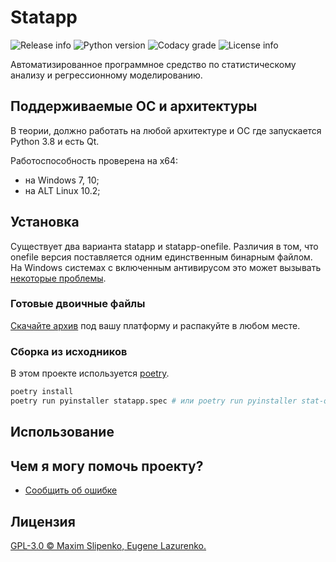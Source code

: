 # Statapp

![Release info](https://img.shields.io/github/v/release/shizand/statapp)
![Python version](https://img.shields.io/badge/python-3.8-blue.svg)
![Codacy grade](https://img.shields.io/codacy/grade/c4e370d74a8a4575b79afa8b9b74d130)
![License info](https://img.shields.io/github/license/shizand/statapp)

Автоматизированное программное средство по статистическому анализу и регрессионному моделированию.

## Поддерживаемые ОС и архитектуры

В теории, должно работать на любой архитектуре и ОС где запускается Python 3.8 и есть Qt.

Работоспособность проверена на x64:
-   на Windows 7, 10;
- на ALT Linux 10.2;

## Установка

Существует два варианта statapp и statapp-onefile. Различия в том, что onefile версия поставляется одним единственным бинарным файлом. На Windows системах с включенным антивирусом это может вызывать [некоторые проблемы](https://qna.habr.com/q/988553).

### Готовые двоичные файлы

[Скачайте архив](https://github.com/shizand/statapp/releases) под вашу платформу и распакуйте в любом месте.

### Сборка из исходников

В этом проекте используется [poetry](https://python-poetry.org/).

```bash
poetry install
poetry run pyinstaller statapp.spec # или poetry run pyinstaller stat-onefile.spec
```

## Использование

<!-- TODO -->

## Чем я могу помочь проекту?

- [Сообщить об ошибке](https://github.com/shizand/statapp/issues/new?labels=%D0%B1%D0%B0%D0%B3)

## Лицензия

[GPL-3.0 © Maxim Slipenko, Eugene Lazurenko.](https://github.com/shizand/statapp/blob/main/LICENSE)
